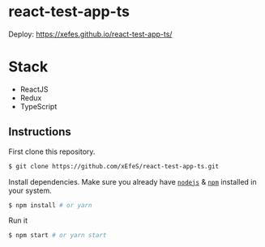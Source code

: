 # react-test-app-ts
Deploy: https://xefes.github.io/react-test-app-ts/

# Stack
- ReactJS
- Redux
- TypeScript 

## Instructions

First clone this repository.
```bash
$ git clone https://github.com/xEfeS/react-test-app-ts.git
```

Install dependencies. Make sure you already have [`nodejs`](https://nodejs.org/en/) & [`npm`](https://www.npmjs.com/) installed in your system.
```bash
$ npm install # or yarn
```

Run it
```bash
$ npm start # or yarn start
```

